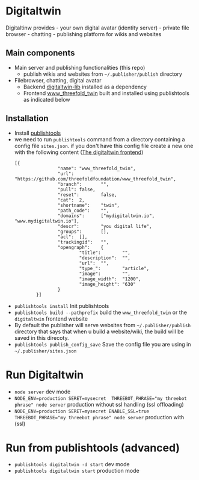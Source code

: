 # Digitaltwin

Digitaltinw provides
    - your own digital avatar (identity server)
    - private file browser
    - chatting
    - publishing platform  for wikis and websites

## Main components
- Main server and publishing functionalities (this repo)
    - publish wikis and websites from `~/.publisher/publish` directory
- Filebrowser, chatting, digital avatar 
    - Backend [digitaltwin-lib](https://github.com/threefoldtech/digitaltwin-lib) installed as a dependency
    - Frontend [www_threefold_twin](https://github.com/threefoldfoundation/www_threefold_twin) built and installed using publishtools as indicated below
 
## Installation
- Install [publishtools](https://info.threefold.io/info/publishtools#/publishtools__install)
- we need to run `publishtools` command from a directory containing a config file `sites.json`. if you don't have this config file create a new one with the following content ([The digitaltwin frontend](https://github.com/threefoldfoundation/www_threefold_twin))
    ```
    [{
                    "name": "www_threefold_twin",
                    "url":  "https://github.com/threefoldfoundation/www_threefold_twin",
                    "branch":       "",
                    "pull": false,
                    "reset":        false,
                    "cat":  2,
                    "shortname":    "twin",
                    "path_code":    "",
                    "domains":      ["mydigitaltwin.io", "www.mydigitaltwin.io"],
                    "descr":        "you digital life",
                    "groups":       [],
                    "acl":  [],
                    "trackingid":   "",
                    "opengraph":    {
                            "title":        "",
                            "description":  "",
                            "url":  "",
                            "type_":        "article",
                            "image":        "",
                            "image_width":  "1200",
                            "image_height": "630"
                    }
            }]
    ```
- `publishtools install` Init publishtools 
- `publishtools build --pathprefix` build the `www_threefold_twin` or the `digitaltwin` frontend website
- By default the publisher will serve websites from `~/.publisher/publish` directory that says that when u build a website/wiki, the build will be saved in this direcoty.
- `publishtools publish_config_save` Save the config file you are using in `~/.publisher/sites.json`

# Run Digitaltwin
- `node server` dev mode
- `NODE_ENV=production SERET=mysecret  THREEBOT_PHRASE="my threebot phrase" node server` production without ssl handling (ssl offloading)
- `NODE_ENV=production SERET=mysecret ENABLE_SSL=true THREEBOT_PHRASE="my threebot phrase" node server` production with (ssl)

# Run from publishtools (advanced)
- `publishtools digitaltwin -d start` dev mode
- `publishtools digitaltwin start` production mode
